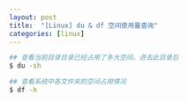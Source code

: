 ```yaml
---
layout: post
title:  "[Linux] du & df 空间使用量查询"
categories: [linux]
---
```


```bash
## 查看当前目录目录已经占用了多大空间，进去此目录后
$ du -sh

## 查看系统中各文件夹的空间占用情况
$ df -h
```
